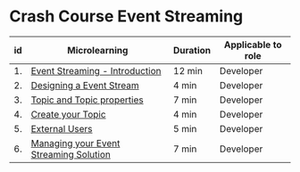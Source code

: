 # Crash Course Event Streaming


| id | Microlearning | Duration | Applicable to role |
| ---- | ---- | ---- | ---- |
|1. |[Event Streaming - Introduction](microlearning-event-streaming-introduction.md)| 12 min | Developer |
|2. |[Designing a Event Stream](microlearning-designing-a-event-stream.md)| 4 min | Developer |
|3. |[Topic and Topic properties](microlearning-topic-and-topic-properties.md)| 7 min | Developer |
|4. |[Create your Topic](microlearning-create-your-topic.md)| 4 min | Developer |
|5. |[External Users](microlearning-external-users-es.md)| 5 min | Developer |
|6. |[Managing your Event Streaming Solution](microlearning-managing-your-event-streaming-solution.md)| 7 min | Developer |

